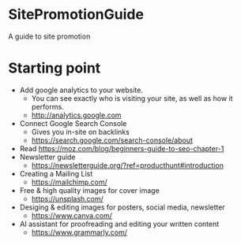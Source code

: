 # SitePromotionGuide
A guide to site promotion 


# Starting point

* Add google analytics to your website.
  * You can see exactly who is visiting your site, as well as how it performs. 
  * http://analytics.google.com
* Connect Google Search Console
  * Gives you in-site on backlinks 
  * https://search.google.com/search-console/about 
* Read https://moz.com/blog/beginners-guide-to-seo-chapter-1
* Newsletter guide
  * https://newsletterguide.org/?ref=producthunt#introduction
* Creating a Mailing List
  * https://mailchimp.com/
* Free & high quality images for cover image
  * https://unsplash.com/
* Desiging & editing images for posters, social media, newsletter
  * https://www.canva.com/
* AI assistant for proofreading and editing your written content
  * https://www.grammarly.com/
